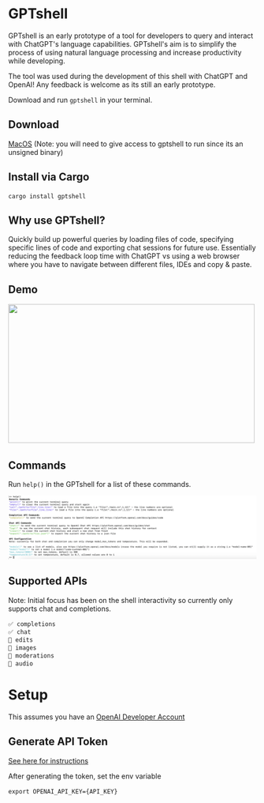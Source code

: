 # GPTshell 

GPTshell is an early prototype of a tool for developers to query and interact with ChatGPT's language capabilities. GPTshell's aim is to simplify the process of using natural language processing and increase productivity while developing.

The tool was used during the development of this shell with ChatGPT and OpenAI! Any feedback is welcome as its still an early prototype. 

Download and run `gptshell` in your terminal.

## Download

[MacOS](https://github.com/lyledean1/gptshell/releases/download/v0.1.4/gptshell-x86_64-apple-darwin.tar.gz) (Note: you will need to give access to gptshell to run since its an unsigned binary)

## Install via Cargo 
```
cargo install gptshell
```

## Why use GPTshell?

Quickly build up powerful queries by loading files of code, specifying specific lines of code and exporting chat sessions for future use. Essentially reducing the feedback loop time with ChatGPT vs using a web browser where you have to navigate between different files, IDEs and copy & paste. 

## Demo
<img src="https://user-images.githubusercontent.com/20296911/224504826-7ab2c4ed-75fd-4f56-b1b6-482ec44f0606.gif" width=500 height=281>

## Commands

Run `help()` in the GPTshell for a list of these commands.

<img src="./assets/commands.png" alt="commands">

## Supported APIs

Note: Initial focus has been on the shell interactivity so currently only supports chat and completions. 

```
✅ completions
✅ chat
🚧 edits
🚧 images
🚧 moderations
🚧 audio
```

# Setup

This assumes you have an [OpenAI Developer Account](https://platform.openai.com/)

## Generate API Token 

[See here for instructions](https://platform.openai.com/account/api-keys)

After generating the token, set the env variable 
```
export OPENAI_API_KEY={API_KEY}
```
